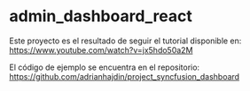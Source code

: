 # admin_dashboard_react

Este proyecto es el resultado de seguir el tutorial disponible en:
https://www.youtube.com/watch?v=jx5hdo50a2M 

El código de ejemplo se encuentra en el repositorio:
https://github.com/adrianhajdin/project_syncfusion_dashboard


